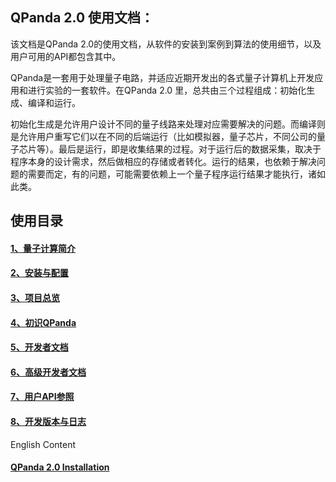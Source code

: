 ## QPanda 2.0 使用文档：

该文档是QPanda 2.0的使用文档，从软件的安装到案例到算法的使用细节，以及用户可用的API都包含其中。

QPanda是一套用于处理量子电路，并适应近期开发出的各式量子计算机上开发应用和进行实验的一套软件。在QPanda 2.0 里，总共由三个过程组成：初始化生成、编译和运行。

初始化生成是允许用户设计不同的量子线路来处理对应需要解决的问题。而编译则是允许用户重写它们以在不同的后端运行（比如模拟器，量子芯片，不同公司的量子芯片等）。最后是运行，即是收集结果的过程。对于运行后的数据采集，取决于程序本身的设计需求，然后做相应的存储或者转化。运行的结果，也依赖于解决问题的需要而定，有的问题，可能需要依赖上一个量子程序运行结果才能执行，诸如此类。

## 使用目录

#### [1、量子计算简介](./Doc/0.Quantum_Computing.md)

#### [2、安装与配置](./Doc/1.Installation.md)
#### [3、项目总览](./Doc/3.Overview.md)
#### [4、初识QPanda](./Doc/2.Hello_QPanda.md)

#### [5、开发者文档](./Doc/4.Developer_Documentation.md)
#### [6、高级开发者文档](./Doc/5.Advanced_Developer_Documentation.md)
#### [7、用户API参照](./Doc/6.API_References.md)
#### [8、开发版本与日志](./Doc/7.Version_and_Log.md)

English Content

#### [QPanda 2.0 Installation](./Doc/1.Installation_en.md)
